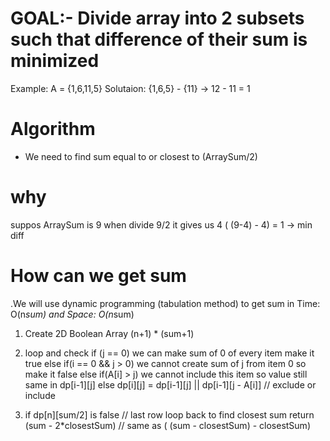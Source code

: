 # GOAL:- Divide array into 2 subsets such that difference of their sum is minimized
Example: 
 A = {1,6,11,5}
Solutaion:
  {1,6,5} - {11} -> 12 - 11 = 1
# Algorithm
 - We need to find sum equal to or closest to (ArraySum/2)
 # why
 suppos ArraySum is 9 when divide 9/2 it gives us 4 ( (9-4) - 4) = 1 -> min diff 
# How can we get sum 
 .We will use dynamic programming (tabulation method) to get sum in Time: O(n*sum)  and Space: O(n*sum)
1. Create 2D Boolean Array (n+1) * (sum+1)
2. loop and check if (j == 0) we can make sum of 0 of every item make it true
               else if(i == 0 && j > 0) we cannot create sum of j from item 0 so make it false
               else if(A[i] > j) we cannot include this item so value still same in dp[i-1][j]
               else dp[i][j] = dp[i-1][j] || dp[i-1][j - A[i]] // exclude or include 
               
3. if dp[n][sum/2] is false  // last row
   loop back to find closest sum 
   return (sum - 2*closestSum) // same as ( (sum - closestSum) - closestSum)





